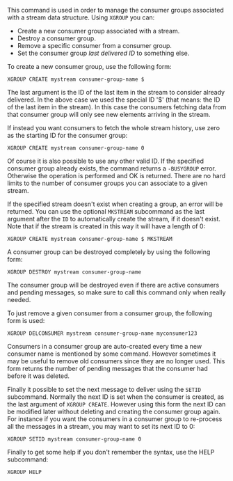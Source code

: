 This command is used in order to manage the consumer groups associated with a
stream data structure. Using `XGROUP` you can:

- Create a new consumer group associated with a stream.
- Destroy a consumer group.
- Remove a specific consumer from a consumer group.
- Set the consumer group _last delivered ID_ to something else.

To create a new consumer group, use the following form:

    XGROUP CREATE mystream consumer-group-name $

The last argument is the ID of the last item in the stream to consider already
delivered. In the above case we used the special ID '\$' (that means: the ID of
the last item in the stream). In this case the consumers fetching data from that
consumer group will only see new elements arriving in the stream.

If instead you want consumers to fetch the whole stream history, use zero as the
starting ID for the consumer group:

    XGROUP CREATE mystream consumer-group-name 0

Of course it is also possible to use any other valid ID. If the specified
consumer group already exists, the command returns a `-BUSYGROUP` error.
Otherwise the operation is performed and OK is returned. There are no hard
limits to the number of consumer groups you can associate to a given stream.

If the specified stream doesn't exist when creating a group, an error will be
returned. You can use the optional `MKSTREAM` subcommand as the last argument
after the `ID` to automatically create the stream, if it doesn't exist. Note
that if the stream is created in this way it will have a length of 0:

    XGROUP CREATE mystream consumer-group-name $ MKSTREAM

A consumer group can be destroyed completely by using the following form:

    XGROUP DESTROY mystream consumer-group-name

The consumer group will be destroyed even if there are active consumers and
pending messages, so make sure to call this command only when really needed.

To just remove a given consumer from a consumer group, the following form is
used:

    XGROUP DELCONSUMER mystream consumer-group-name myconsumer123

Consumers in a consumer group are auto-created every time a new consumer name is
mentioned by some command. However sometimes it may be useful to remove old
consumers since they are no longer used. This form returns the number of pending
messages that the consumer had before it was deleted.

Finally it possible to set the next message to deliver using the `SETID`
subcommand. Normally the next ID is set when the consumer is created, as the
last argument of `XGROUP CREATE`. However using this form the next ID can be
modified later without deleting and creating the consumer group again. For
instance if you want the consumers in a consumer group to re-process all the
messages in a stream, you may want to set its next ID to 0:

    XGROUP SETID mystream consumer-group-name 0

Finally to get some help if you don't remember the syntax, use the HELP
subcommand:

    XGROUP HELP
